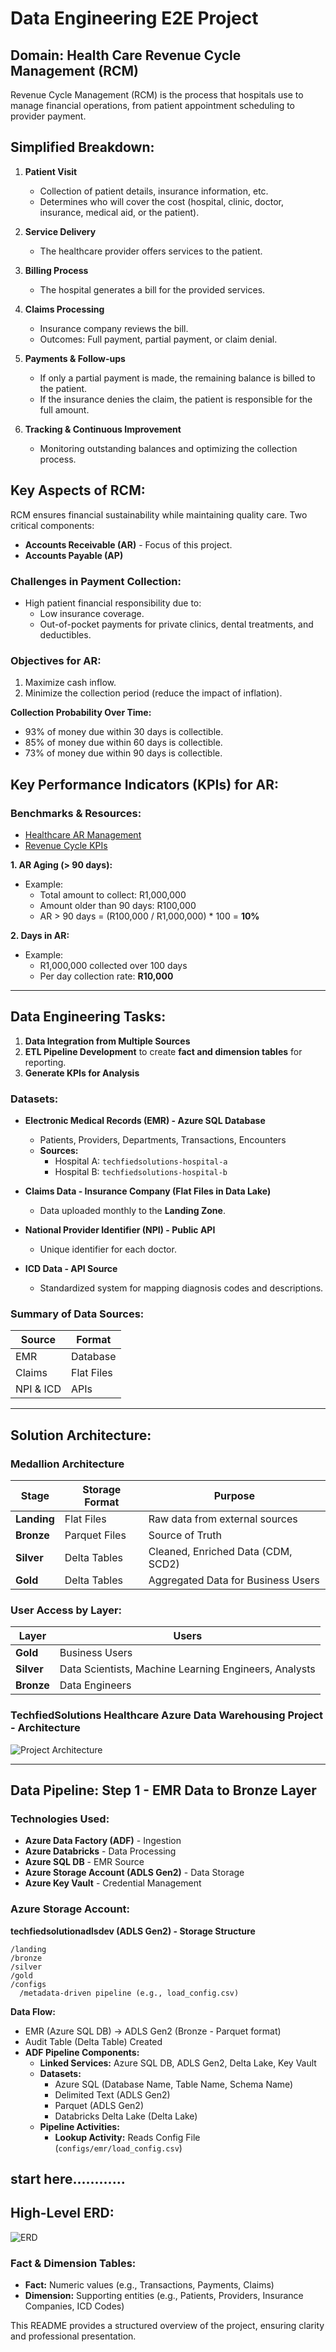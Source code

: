 # Data Engineering E2E Project

## Domain: Health Care Revenue Cycle Management (RCM)
Revenue Cycle Management (RCM) is the process that hospitals use to manage financial operations, from patient appointment scheduling to provider payment.

## Simplified Breakdown:
1. **Patient Visit**
   - Collection of patient details, insurance information, etc.
   - Determines who will cover the cost (hospital, clinic, doctor, insurance, medical aid, or the patient).

2. **Service Delivery**
   - The healthcare provider offers services to the patient.

3. **Billing Process**
   - The hospital generates a bill for the provided services.

4. **Claims Processing**
   - Insurance company reviews the bill.
   - Outcomes: Full payment, partial payment, or claim denial.

5. **Payments & Follow-ups**
   - If only a partial payment is made, the remaining balance is billed to the patient.
   - If the insurance denies the claim, the patient is responsible for the full amount.

6. **Tracking & Continuous Improvement**
   - Monitoring outstanding balances and optimizing the collection process.

## Key Aspects of RCM:
RCM ensures financial sustainability while maintaining quality care. Two critical components:
- **Accounts Receivable (AR)** - Focus of this project.
- **Accounts Payable (AP)**

### Challenges in Payment Collection:
- High patient financial responsibility due to:
  - Low insurance coverage.
  - Out-of-pocket payments for private clinics, dental treatments, and deductibles.

### Objectives for AR:
1. Maximize cash inflow.
2. Minimize the collection period (reduce the impact of inflation).

**Collection Probability Over Time:**
- 93% of money due within 30 days is collectible.
- 85% of money due within 60 days is collectible.
- 73% of money due within 90 days is collectible.

## Key Performance Indicators (KPIs) for AR:
### Benchmarks & Resources:
- [Healthcare AR Management](https://mdmanagementgroup.com/healthcare-accounts-receivable-management/)
- [Revenue Cycle KPIs](https://gentem.com/blog/revenue-cycle-kpis-definitions-and-benchmarks/)

**1. AR Aging (> 90 days):**
   - Example:
     - Total amount to collect: R1,000,000
     - Amount older than 90 days: R100,000
     - AR > 90 days = (R100,000 / R1,000,000) * 100 = **10%**

**2. Days in AR:**
   - Example:
     - R1,000,000 collected over 100 days
     - Per day collection rate: **R10,000**

---

## Data Engineering Tasks:
1. **Data Integration from Multiple Sources**
2. **ETL Pipeline Development** to create **fact and dimension tables** for reporting.
3. **Generate KPIs for Analysis**

### Datasets:
- **Electronic Medical Records (EMR) - Azure SQL Database**
  - Patients, Providers, Departments, Transactions, Encounters
  - **Sources:**
    - Hospital A: `techfiedsolutions-hospital-a`
    - Hospital B: `techfiedsolutions-hospital-b`

- **Claims Data - Insurance Company (Flat Files in Data Lake)**
  - Data uploaded monthly to the **Landing Zone**.

- **National Provider Identifier (NPI) - Public API**
  - Unique identifier for each doctor.

- **ICD Data - API Source**
  - Standardized system for mapping diagnosis codes and descriptions.

### Summary of Data Sources:
| Source | Format |
|--------|--------|
| EMR | Database |
| Claims | Flat Files |
| NPI & ICD | APIs |

---

## Solution Architecture:
### Medallion Architecture
| Stage | Storage Format | Purpose |
|--------|--------------|---------|
| **Landing** | Flat Files | Raw data from external sources |
| **Bronze** | Parquet Files | Source of Truth |
| **Silver** | Delta Tables | Cleaned, Enriched Data (CDM, SCD2) |
| **Gold** | Delta Tables | Aggregated Data for Business Users |

### User Access by Layer:
| Layer | Users |
|--------|--------|
| **Gold** | Business Users |
| **Silver** | Data Scientists, Machine Learning Engineers, Analysts |
| **Bronze** | Data Engineers |

### TechfiedSolutions Healthcare Azure Data Warehousing Project - Architecture
![Project Architecture](https://github.com/user-attachments/assets/73b1e11e-c679-440b-8640-cf1160a8e0ad)

---

## Data Pipeline: Step 1 - EMR Data to Bronze Layer
### Technologies Used:
- **Azure Data Factory (ADF)** - Ingestion
- **Azure Databricks** - Data Processing
- **Azure SQL DB** - EMR Source
- **Azure Storage Account (ADLS Gen2)** - Data Storage
- **Azure Key Vault** - Credential Management

### Azure Storage Account:
**techfiedsolutionadlsdev (ADLS Gen2) - Storage Structure**
```
/landing
/bronze
/silver
/gold
/configs
  /metadata-driven pipeline (e.g., load_config.csv)
```

**Data Flow:**
- EMR (Azure SQL DB) → ADLS Gen2 (Bronze - Parquet format)
- Audit Table (Delta Table) Created
- **ADF Pipeline Components:**
  - **Linked Services:** Azure SQL DB, ADLS Gen2, Delta Lake, Key Vault
  - **Datasets:**
    - Azure SQL (Database Name, Table Name, Schema Name)
    - Delimited Text (ADLS Gen2)
    - Parquet (ADLS Gen2)
    - Databricks Delta Lake (Delta Lake)
  - **Pipeline Activities:**
    - **Lookup Activity:** Reads Config File (`configs/emr/load_config.csv`)


start here............
---

## High-Level ERD:
![ERD](https://github.com/user-attachments/assets/286c5652-b3a1-4a92-b27b-c7ddd29bdad4)

### Fact & Dimension Tables:
- **Fact:** Numeric values (e.g., Transactions, Payments, Claims)
- **Dimension:** Supporting entities (e.g., Patients, Providers, Insurance Companies, ICD Codes)

This README provides a structured overview of the project, ensuring clarity and professional presentation.

